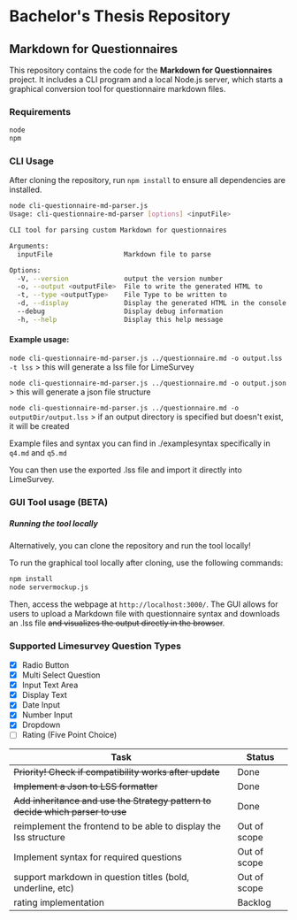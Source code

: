 # Bachelor's Thesis Repository

## Markdown for Questionnaires

This repository contains the code for the **Markdown for Questionnaires** project. It includes a CLI program and a local Node.js server, which starts a graphical conversion tool for questionnaire markdown files.

### Requirements

```bash
node
npm
```

### CLI Usage

After cloning the repository, run `npm install` to ensure all dependencies are installed.

```bash
node cli-questionnaire-md-parser.js
Usage: cli-questionnaire-md-parser [options] <inputFile>

CLI tool for parsing custom Markdown for questionnaires

Arguments:
  inputFile                  Markdown file to parse

Options:
  -V, --version              output the version number
  -o, --output <outputFile>  File to write the generated HTML to
  -t, --type <outputType>    File Type to be written to
  -d, --display              Display the generated HTML in the console
  --debug                    Display debug information
  -h, --help                 Display this help message
```

#### Example usage:

`node cli-questionnaire-md-parser.js ../questionnaire.md -o output.lss -t lss` > this will generate a lss file for LimeSurvey

`node cli-questionnaire-md-parser.js ../questionnaire.md -o output.json` > this will generate a json file structure

`node cli-questionnaire-md-parser.js ../questionnaire.md -o outputDir/output.lss` > if an output directory is specified but doesn't exist, it will be created

Example files and syntax you can find in ./examplesyntax specifically in `q4.md` and `q5.md`

You can then use the exported .lss file and import it directly into LimeSurvey.

### GUI Tool usage (BETA)

##### Running the tool locally

Alternatively, you can clone the repository and run the tool locally!

To run the graphical tool locally after cloning, use the following commands:

```bash
npm install
node servermockup.js
```

Then, access the webpage at `http://localhost:3000/`. The GUI allows for users to upload a Markdown file with questionnaire syntax and downloads an .lss file ~~and visualizes the output directly in the browser~~.

### Supported Limesurvey Question Types

-   [x] Radio Button
-   [x] Multi Select Question
-   [x] Input Text Area
-   [x] Display Text
-   [x] Date Input
-   [x] Number Input
-   [x] Dropdown
-   [ ] Rating (Five Point Choice)

| Task                                                                           | Status       |
| ------------------------------------------------------------------------------ | ------------ |
| ~~Priority! Check if compatibility works after update~~                        | Done         |
| ~~Implement a Json to LSS formatter~~                                          | Done         |
| ~~Add inheritance and use the Strategy pattern to decide which parser to use~~ | Done         |
| reimplement the frontend to be able to display the lss structure               | Out of scope |
| Implement syntax for required questions                                        | Out of scope |
| support markdown in question titles (bold, underline, etc)                     | Out of scope |
| rating implementation                                                          | Backlog      |
